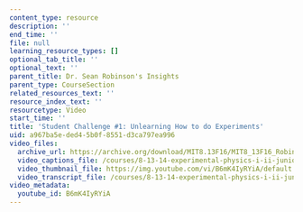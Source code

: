 ```yaml
---
content_type: resource
description: ''
end_time: ''
file: null
learning_resource_types: []
optional_tab_title: ''
optional_text: ''
parent_title: Dr. Sean Robinson's Insights
parent_type: CourseSection
related_resources_text: ''
resource_index_text: ''
resourcetype: Video
start_time: ''
title: 'Student Challenge #1: Unlearning How to do Experiments'
uid: a967ba5e-ded4-5b0f-8551-d3ca797ea996
video_files:
  archive_url: https://archive.org/download/MIT8.13F16/MIT8_13F16_Robinson_Student_Challenge_1_300k.mp4
  video_captions_file: /courses/8-13-14-experimental-physics-i-ii-junior-lab-fall-2016-spring-2017/ce0b0c6834f45e11a61111c311ecddce_B6mK4IyRYiA.vtt
  video_thumbnail_file: https://img.youtube.com/vi/B6mK4IyRYiA/default.jpg
  video_transcript_file: /courses/8-13-14-experimental-physics-i-ii-junior-lab-fall-2016-spring-2017/d09a7209ed3b3a68fd91e55d90b0ff98_B6mK4IyRYiA.pdf
video_metadata:
  youtube_id: B6mK4IyRYiA
---
```

